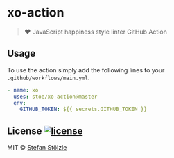 # xo-action

> ❤️ JavaScript happiness style linter GitHub Action


## Usage
To use the action simply add the following lines to your `.github/workflows/main.yml`.

```yaml
- name: xo
  uses: stoe/xo-action@master
  env:
    GITHUB_TOKEN: ${{ secrets.GITHUB_TOKEN }}
```


## License [![license](https://img.shields.io/github/license/stoe/xo-action.svg)](https://github.com/stoe/xo-action/blob/master/license)

MIT © [Stefan Stölzle](https://github.com/stoe)
